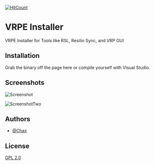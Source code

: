   [![HitCount](https://hits.dwyl.com/Chax1/VRPE-Installer.svg?style=flat-square)](http://hits.dwyl.com/Chax1/VRPE-Installer)

# VRPE Installer

VRPE Installer for Tools like RSL, Resilio Sync, and VRP GUI




## Installation

Grab the binary off the page here or compile yourself with Visual Studio.

    
## Screenshots
![Screenshot](https://user-images.githubusercontent.com/69131569/206459291-e84ccb78-0d5a-474b-9d19-e5f6977a5980.png)

![ScreenshotTwo](https://user-images.githubusercontent.com/69131569/206459403-16145199-fb83-4677-8a2b-b5a0b7135fa6.png)

## Authors

- [@Chax](https://github.com/Chax1)


## License

[GPL 2.0](https://www.gnu.org/licenses/old-licenses/gpl-2.0.en.html)
